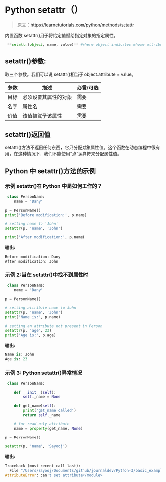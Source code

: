 # Python setattr（）

> 原文：<https://learnetutorials.com/python/methods/setattr>

内置函数 setattr()用于将给定值赋给指定对象的指定属性。

```py
 **setattr(object, name, value)** #where object indicates whose attribute value is needs to be change 
```

## setattr()参数:

取三个参数。我们可以说 setattr()相当于 object.attribute = value。

| 参数 | 描述 | 必需/可选 |
| --- | --- | --- |
| 目标 | 必须设置其属性的对象 | 需要 |
| 名字 | 属性名 | 需要 |
| 价值 | 该值被赋予该属性 | 需要 |

## setattr()返回值

setattr()方法不返回任何东西，它只分配对象属性值。这个函数在动态编程中很有用，在这种情况下，我们不能使用“点”运算符来分配属性值。

## Python 中 setattr()方法的示例

### 示例 setattr()在 Python 中是如何工作的？

```py
 class PersonName:
    name = 'Dany'

p = PersonName()
print('Before modification:', p.name)

# setting name to 'John'
setattr(p, 'name', 'John')

print('After modification:', p.name) 

```

**输出:**

```py
Before modification: Dany
After modification: John
```

### 示例 2:当在 setattr()中找不到属性时

```py
 class PersonName:
    name = 'Dany'

p = PersonName()

# setting attribute name to John
setattr(p, 'name', 'John')
print('Name is:', p.name)

# setting an attribute not present in Person
setattr(p, 'age', 23)
print('Age is:', p.age) 

```

**输出:**

```py
Name is: John
Age is: 23 
```

### 示例 3: Python setattr()异常情况

```py
 class PersonName:

    def __init__(self):
        self._name = None

    def get_name(self):
        print('get_name called')
        return self._name

    # for read-only attribute
    name = property(get_name, None)

p = PersonName()

setattr(p, 'name', 'Sayooj') 

```

**输出:**

```py
Traceback (most recent call last):
  File "/Users/sayooj/Documents/github/journaldev/Python-3/basic_examples/python_setattr_example.py", line 39, in <module>setattr(p, 'name', 'Sayooj')
AttributeError: can't set attribute</module> 
```
